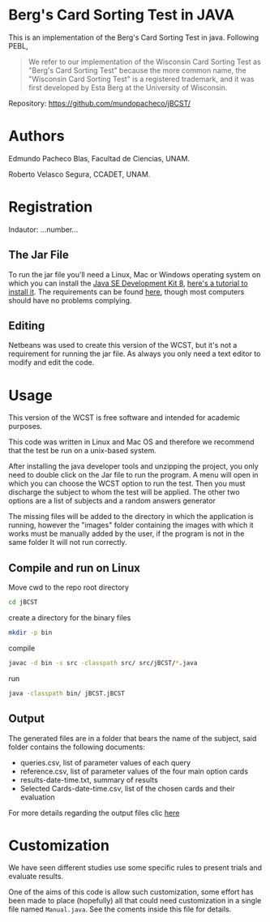 # Berg's Card Sorting Test in JAVA #

This is an implementation of the Berg's Card Sorting Test in java. Following PEBL,

> We refer to our implementation of the Wisconsin Card Sorting Test as
> "Berg's Card Sorting Test" because the more common name, the
> "Wisconsin Card Sorting Test" is a registered trademark, and it was
> first developed by Esta Berg at the University of Wisconsin.

Repository: https://github.com/mundopacheco/jBCST/

# Authors #

Edmundo Pacheco Blas, Facultad de Ciencias, UNAM.

Roberto Velasco Segura, CCADET, UNAM.

# Registration #

Indautor: ...number...

## The Jar File ##

To run the jar file you'll need a Linux, Mac or Windows operating
system on which  you can install the
[Java SE Development Kit 8](http://www.oracle.com/technetwork/java/javase/downloads/jdk8-downloads-2133151.html),
[here's a tutorial to install it](https://www.youtube.com/watch?v=evoLlsLFn10).
The requirements can be found
[here](http://www.oracle.com/technetwork/java/javase/certconfig-2095354.html),
though most computers should have no problems complying.

## Editing ##

Netbeans was used to create this version of the WCST, but it's not a requirement
for running the jar file. As always you only need a text editor to modify
and edit the code.

# Usage #

This version of the WCST is free software and intended for academic purposes.

This code was written in Linux and Mac OS and therefore we recommend that
the test be run on a unix-based system.

After installing the java developer tools and unzipping the project,
you only need to double click on the Jar file to run the program. A menu
will open in which you can choose the WCST option to run the test.
Then you must discharge the subject to whom the test will be applied.
The other two options are a list of subjects and a random answers generator

The missing files will be added to the directory in which the application is
running, however the "images" folder containing the images with which it works
must be manually added by the user, if the program is not in the same folder
It will not run correctly.

## Compile and run on Linux ##

Move cwd to the repo root directory
```bash
cd jBCST
```
create a directory for the binary files
```bash
mkdir -p bin
```
compile
```bash
javac -d bin -s src -classpath src/ src/jBCST/*.java
```
run
```bash
java -classpath bin/ jBCST.jBCST
```

## Output ##

The generated files are in a folder that bears the name of the subject, said
folder contains the following documents:

- queries.csv, list of parameter values of each query
- reference.csv, list of parameter values of the four main option cards
- results-date-time.txt, summary of results
- Selected Cards-date-time.csv, list of the chosen cards and their evaluation

For more details regarding the output files clic [here](output.md)

# Customization #

We have seen different studies use some specific rules to present
trials and evaluate results.

One of the aims of this code is allow such customization, some effort
has been made to place (hopefully) all that could need customization
in a single file named `Manual.java`. See the coments inside this file
for details.
